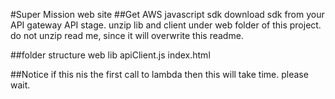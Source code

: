 #Super Mission web site
##Get AWS javascript sdk
download sdk from your API gateway API stage. 
unzip lib and client under web folder of this project.
do not unzip read me, since it will overwrite this readme.

##folder structure
web
    lib
    apiClient.js
    index.html

##Notice
if this nis the first call to lambda then this will take time. please wait.
